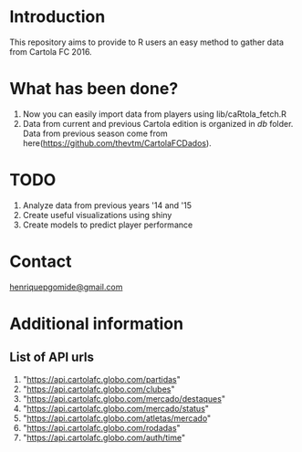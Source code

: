 # Introduction

This repository aims to provide to R users an easy method to gather data from Cartola FC 2016.

# What has been done?

1. Now you can easily import data from players using lib/caRtola_fetch.R
2. Data from current and previous Cartola edition is organized in *db* folder. Data from previous season come from here(https://github.com/thevtm/CartolaFCDados).

# TODO

1. Analyze data from previous years '14 and '15
2. Create useful visualizations using shiny
3. Create models to predict player performance

# Contact

henriquepgomide@gmail.com


# Additional information
## List of API urls

1. "https://api.cartolafc.globo.com/partidas"
2. "https://api.cartolafc.globo.com/clubes"
3. "https://api.cartolafc.globo.com/mercado/destaques"
4. "https://api.cartolafc.globo.com/mercado/status"
5. "https://api.cartolafc.globo.com/atletas/mercado"
6. "https://api.cartolafc.globo.com/rodadas"
7. "https://api.cartolafc.globo.com/auth/time"
